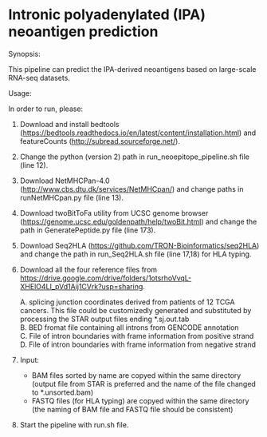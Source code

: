 # Intronic polyadenylated (IPA) neoantigen prediction

Synopsis:

This pipeline can predict the IPA-derived neoantigens based on large-scale RNA-seq datasets.


Usage:

In order to run, please:
1) Download and install bedtools (https://bedtools.readthedocs.io/en/latest/content/installation.html) and featureCounts (http://subread.sourceforge.net/).
2) Change the python (version 2) path in run_neoepitope_pipeline.sh file (line 12).
3) Download NetMHCPan-4.0 (http://www.cbs.dtu.dk/services/NetMHCpan/) and change paths in runNetMHCpan.py file (line 13).
4) Download twoBitToFa utility from UCSC genome browser (https://genome.ucsc.edu/goldenpath/help/twoBit.html) and change the path in GeneratePeptide.py file (line 173).
5) Download Seq2HLA (https://github.com/TRON-Bioinformatics/seq2HLA) and change the path in run_Seq2HLA.sh file (line 17,18) for HLA typing.
6) Download all the four reference files from https://drive.google.com/drive/folders/1otsrhoVvqL-XHElO4LI_pVd1Aij1CVrk?usp=sharing.

    A. splicing junction coordinates derived from patients of 12 TCGA cancers. This file could be customizedly generated and substituted by processing the STAR output files ending *.sj.out.tab    
    B. BED fromat file containing all introns from GENCODE annotation    
    C. File of intron boundaries with frame information from positive strand    
    D. File of intron boundaries with frame information from negative strand
7) Input: 
    -  BAM files sorted by name are copyed within the same directory (output file from STAR is preferred and the name of the file changed to *.unsorted.bam)
    -  FASTQ files (for HLA typing) are copyed within the same directory (the naming of BAM file and FASTQ file should be consistent)
8) Start the pipeline with run.sh file.
